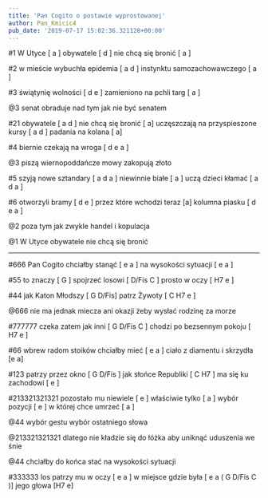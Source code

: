 ```yaml
---
title: 'Pan Cogito o postawie wyprostowanej'
author: Pan_Kmicic4
pub_date: '2019-07-17 15:02:36.321128+00:00'
---
```


#1
W Utyce [ a ]
obywatele [ d ]
nie chcą się bronić [ a ]

#2
w mieście wybuchła epidemia [ a d ]
instynktu samozachowawczego [ a ]

#3
świątynię wolności [ d e ]
zamieniono na pchli targ [ a ]

@3
senat obraduje nad tym
jak nie być senatem

#21
obywatele [ a d ]
nie chcą się bronić [ a]
uczęszczają na przyspieszone kursy [ a d ]
padania na kolana [ a]

#4
biernie czekają na wroga [ d e a ]

@3
piszą wiernopoddańcze mowy
zakopują złoto

#5
szyją nowe sztandary [ a d a ]
niewinnie białe [ a ]
uczą dzieci kłamać [ a d a ]

#6 
otworzyli bramy [ d e ]
przez które wchodzi teraz [a]
kolumna piasku [ d e a ]

@2
poza tym jak zwykle
handel i kopulacja 

@1
W Utyce 
obywatele 
nie chcą się bronić 

***

#666
Pan Cogito chciałby stanąć [ e a ]
na wysokości sytuacji [ e a ]

#55
to znaczy [ G ]
spojrzeć losowi [ D/Fis C ]
prosto w oczy [ H7 e ]

#44
jak Katon Młodszy [ G D/Fis]
patrz Żywoty [ C H7 e ]

@666
nie ma jednak miecza ani okazji
żeby wysłać rodzinę za morze

#777777
czeka zatem jak inni [ G D/Fis C ]
chodzi po bezsennym pokoju [ H7 e ]

#66
wbrew radom stoików chciałby mieć [ e a ]
ciało z diamentu i skrzydła [e a]

#123
patrzy przez okno [ G D/Fis ]
jak słońce Republiki [ C H7 ]
ma się ku zachodowi [ e ]

#213321321321
pozostało mu niewiele [ e ]
właściwie tylko [ a ]
wybór pozycji [ e ]
w której chce umrzeć [ a ]

@44
wybór gestu
wybór ostatniego słowa

@213321321321
dlatego nie kładzie się 
do łóżka 
aby uniknąć
uduszenia we śnie

@44
chciałby do końca
stać na wysokości sytuacji

#333333
los patrzy mu w oczy [ e a ]
w miejsce gdzie była [ e a ( G D/Fis C  )]
jego głowa [H7 e]